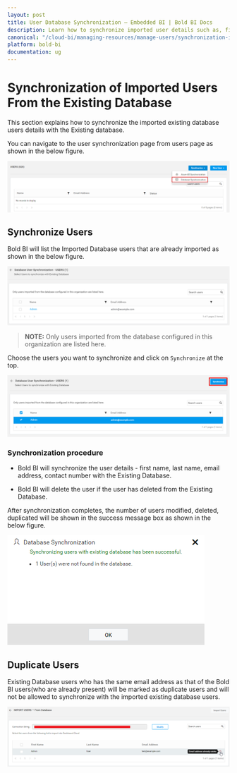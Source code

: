 ```yaml
---
layout: post
title: User Database Synchronization – Embedded BI | Bold BI Docs
description: Learn how to synchronize imported user details such as, first name, last name, email address, and contact number from existing database in Bold BI Embedded.
canonical: "/cloud-bi/managing-resources/manage-users/synchronization-imported-users-from-exisiting-database/"
platform: bold-bi
documentation: ug
---
```


# Synchronization of Imported Users From the Existing Database

This section explains how to synchronize the imported existing database users details with the Existing database.

You can navigate to the user synchronization page from users page as shown in the below figure.

![Imported Database Users Synchronization Link](/static/assets/embedded/managing-resources/manage-users/images/user-synchronisation-navigation-button-for-importdb.png)

## Synchronize Users

Bold BI will list the Imported Database users that are already imported as shown in the below figure.

![Imported user list from Existing Database](/static/assets/embedded/managing-resources/manage-users/images/Imported-db-users-list.png)

> **NOTE:**  Only users imported from the database configured in this organization are listed here.

Choose the users you want to synchronize and click on `Synchronize` at the top. 

![Synchronize button](/static/assets/embedded/managing-resources/manage-users/images/synchronize-button-of-dbusers.png)

### Synchronization procedure

* Bold BI will synchronize the user details - first name, last name, email address, contact number with the Existing Database.

* Bold BI will delete the user if the user has deleted from the Existing Database. 

After synchronization completes, the number of users modified, deleted, duplicated will be shown in the success message box as shown in the below figure.

![Synchronization confirmation window](/static/assets/embedded/managing-resources/manage-users/images/Synchronization-Confirmation-window-of-importdb.png)

## Duplicate Users

 Existing Database users who has the same email address as that of the Bold BI users(who are already present) will be marked as duplicate users and will not be allowed to synchronize with the imported existing database users.

![Display Duplicated users](/static/assets/embedded/managing-resources/manage-users/images/display-duplicate-message-of-importdb.png)
